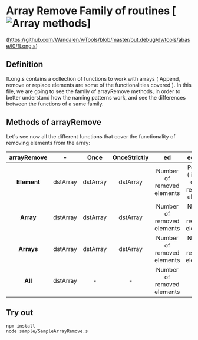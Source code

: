 # Array Remove Family of routines [![Array methods](https://travis-ci.org/Wandalen/wTools.svg?branch=master)]
(https://github.com/Wandalen/wTools/blob/master/out.debug/dwtools/abase/l0/fLong.s)

## Definition

  fLong.s contains a collection of functions to work with arrays ( Append, remove or replace elements are some of the functionalities covered ).
In this file, we are going to see the family of arrayRemove methods, in order to better understand how the naming patterns work,
and see the differences between the functions of a same family.

## Methods of arrayRemove

  Let´s see now all the different functions that cover the functionality of removing elements from the array:

  | **arrayRemove** | **-** | **Once** | **OnceStrictly** | **ed** | **edOnce** | **edOnceStrictly** |
  | :---: | :---: | :---: | :---: | :---: | :---: | :---: |
  | **Element** | dstArray | dstArray | dstArray | Number of removed elements | Position ( index ) of the removed element |  Removed element |
  | **Array** | dstArray | dstArray | dstArray | Number of removed elements | Number of removed elements | - |
  | **Arrays** | dstArray | dstArray | dstArray | Number of removed elements | Number of removed elements | - |
  | **All** | dstArray | - | - | Number of removed elements | - | - |

## Try out

```
npm install
node sample/SampleArrayRemove.s
```
